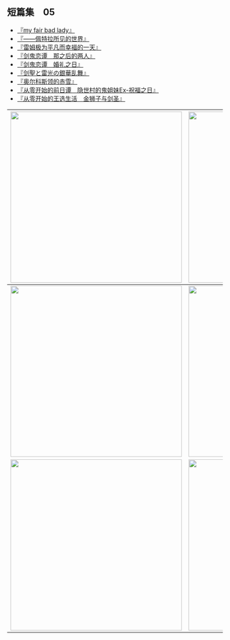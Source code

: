 ## 短篇集　05

- [『my fair bad lady』](01.html)
- [『——佩特拉所见的世界』](02.html)
- [『雷姆极为平凡而幸福的一天』](03.html)
- [『剑鬼恋谭　那之后的两人』](04.html)
- [『剑鬼恋谭　婚礼之日』](05.html)
- [『剑聖と雷光の銀華乱舞』](06.html)
- [『奥尔科斯领的赤雪』](07.html)
- [『从零开始的前日谭　隐世村的鬼姐妹Ex-祝福之日』](08.html)
- [『从零开始的王选生活　金狮子与剑圣』](09.html)

| <img width="400" src="/res/imgs/article/chapter999/short05/01.jpg" /> | <img width="400" src="/res/imgs/article/chapter999/short05/02.jpg" /> | <img width="400" src="/res/imgs/article/chapter999/short05/03.jpg" /> |
|:------:|:------:|:------:|
| <img width="400" src="/res/imgs/article/chapter999/short05/04.jpg" /> | <img width="400" src="/res/imgs/article/chapter999/short05/05.jpg" /> | <img width="400" src="/res/imgs/article/chapter999/short05/06.jpg" /> |
| <img width="400" src="/res/imgs/article/chapter999/short05/07.jpg" /> | <img width="400" src="/res/imgs/article/chapter999/short05/08.jpg" /> | <img width="400" src="/res/imgs/article/chapter999/short05/09.jpg" /> |
